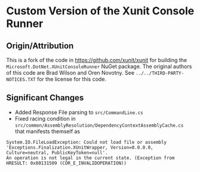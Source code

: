 # Custom Version of the Xunit Console Runner

## Origin/Attribution
This is a fork of the code in https://github.com/xunit/xunit for building the `Microsoft.DotNet.XUnitConsoleRunner` NuGet package.
The original authors of this code are Brad Wilson and Oren Novotny.  See `../../THIRD-PARTY-NOTICES.TXT` for
the license for this code.

## Significant Changes
* Added Response File parsing to `src/CommandLine.cs`
* Fixed racing condition in `src/common/AssemblyResolution/DependencyContextAssemblyCache.cs` that manifests themself as
```
System.IO.FileLoadException: Could not load file or assembly 'Exceptions.Finalization.XUnitWrapper, Version=0.0.0.0, Culture=neutral, PublicKeyToken=null'.
An operation is not legal in the current state. (Exception from HRESULT: 0x80131509 (COR_E_INVALIDOPERATION))
```
